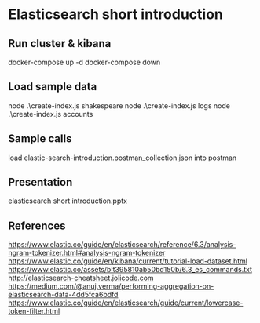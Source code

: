 
# Elasticsearch short introduction

## Run cluster & kibana 
docker-compose up -d
docker-compose down

## Load sample data 
node .\create-index.js shakespeare
node .\create-index.js logs
node .\create-index.js accounts

## Sample calls 
load elastic-search-introduction.postman_collection.json into postman 

## Presentation 
elasticsearch short introduction.pptx

## References
https://www.elastic.co/guide/en/elasticsearch/reference/6.3/analysis-ngram-tokenizer.html#analysis-ngram-tokenizer
https://www.elastic.co/guide/en/kibana/current/tutorial-load-dataset.html
https://www.elastic.co/assets/blt395810ab50bd150b/6.3_es_commands.txt
http://elasticsearch-cheatsheet.jolicode.com
https://medium.com/@anuj.verma/performing-aggregation-on-elasticsearch-data-4dd5fca6bdfd    
https://www.elastic.co/guide/en/elasticsearch/guide/current/lowercase-token-filter.html
